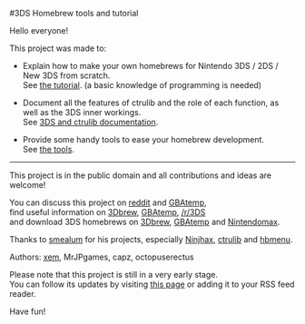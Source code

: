 #3DS Homebrew tools and tutorial

Hello everyone!

This project was made to:

- Explain how to make your own homebrews for Nintendo 3DS / 2DS / New 3DS from scratch.<br>
  See [the tutorial](https://github.com/xem/3DShomebrew/blob/gh-pages/tutorial.md). (a basic knowledge of programming is needed)

- Document all the features of ctrulib and the role of each function, as well as the 3DS inner workings.<br>
  See [3DS and ctrulib documentation](https://github.com/xem/3DShomebrew/blob/gh-pages/documentation.md).
  
- Provide some handy tools to ease your homebrew development.<br>
  See [the tools](https://github.com/xem/3DShomebrew/blob/gh-pages/tools.md).

  
----------


This project is in the public domain and all contributions and ideas are welcome!

You can discuss this project on [reddit](http://www.reddit.com/r/3DS/comments/2n3cia/a_complete_3ds_homebrew_tutorial/) and [GBAtemp](https://gbatemp.net/threads/toolbox-and-tutorial-how-to-use-ninjhax-and-make-your-own-homebrews.374693/),<br>
find useful information on [3Dbrew](http://www.3dbrew.org/), [GBAtemp](https://gbatemp.net/forums/3ds-hacking-homebrew.201/), [/r/3DS](http://www.reddit.com/r/3DS)<br>
and download 3DS homebrews on [3Dbrew](http://www.3dbrew.org/wiki/Homebrew_Applications), [GBAtemp](https://gbatemp.net/threads/homebrew-development.360646/) and [Nintendomax](http://www.nintendomax.com/portal.php?&page_id=3).

Thanks to [smealum](http://smealum.net) for his projects, especially [Ninjhax](http://smealum.net/ninjhax), [ctrulib](https://github.com/smealum/ctrulib) and [hbmenu](https://github.com/xem/3ds_hb_menu).<br>

Authors: [xem](http://twitter.com/MaximeEuziere), MrJPgames, capz, octopuserectus<br>

Please note that this project is still in a very early stage.<br>
You can follow its updates by visiting [this page](https://github.com/xem/3DShomebrew/commits/gh-pages) or adding it to your RSS feed reader.

Have fun!